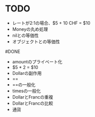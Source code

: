 # TODO
- レートが2:1の場合、$5 + 10 CHF = $10
- Moneyの丸め処理
- nilとの等価性
- オブジェクトとの等価性

#DONE
- amountのプライベート化
- $5 * 2 = $10
- Dollarの副作用
- ==
- ==の一般化
- timesの一般化
- DollarとFrancの重複
- DollarとFrancの比較
- 通貨
